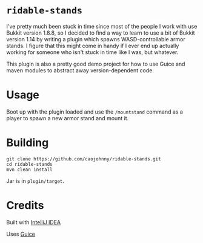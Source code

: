 # `ridable-stands`

I've pretty much been stuck in time since most of the 
people I work with use Bukkit version 1.8.8, so I decided
to find a way to learn to use a bit of Bukkit version 1.14
by writing a plugin which spawns WASD-controllable armor
stands. I figure that this might come in handy if I ever
end up actually working for someone who isn't stuck in time
like I was, but whatever.

This plugin is also a pretty good demo project for how to
use Guice and maven modules to abstract away 
version-dependent code.

# Usage

Boot up with the plugin loaded and use the `/mountstand` 
command as a player to spawn a new armor stand and mount
it.

# Building

``` shell
git clone https://github.com/caojohnny/ridable-stands.git
cd ridable-stands
mvn clean install
```

Jar is in `plugin/target`.

# Credits

Built with [IntelliJ IDEA](https://www.jetbrains.com/idea/)

Uses [Guice](https://github.com/google/guice)
